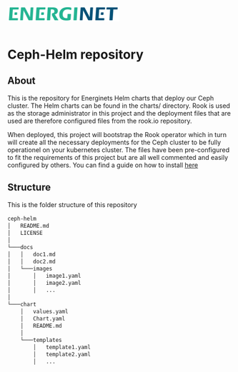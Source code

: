 <img src="docs/images/Energinet-logo.png" width="250" style="margin-bottom: 3%">

# Ceph-Helm repository

## About

This is the repository for Energinets Helm charts that deploy our Ceph cluster. The Helm charts can be found in the charts/ directory. Rook is used as the storage administrator in this project and the deployment files that are used are therefore configured files from the rook.io repository. 

When deployed, this project will bootstrap the Rook operator which in turn will create all the necessary deployments for the Ceph cluster to be fully operationel on your kubernetes cluster. The files have been pre-configured to fit the requirements of this project but are all well commented and easily configured by others. You can find a guide on how to install [here](docs/install.md)

## Structure

This is the folder structure of this repository

```
ceph-helm
│   README.md
│   LICENSE   
│
└───docs
│   │   doc1.md
│   │   doc2.md
│   └───images
│       │   image1.yaml
│       │   image2.yaml
│       │   ...
│
└───chart
    │   values.yaml
    │   Chart.yaml
    │   README.md
    │
    └───templates
        │   template1.yaml
        │   template2.yaml
        │   ...
```
